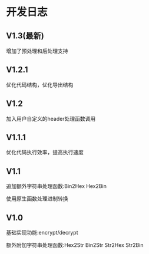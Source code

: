# 开发日志

## V1.3(最新)

增加了预处理和后处理支持

## V1.2.1

优化代码结构，优化导出结构

## V1.2

加入用户自定义的header处理函数调用

## V1.1.1

优化代码执行效率，提高执行速度

## V1.1

追加额外字符串处理函数:Bin2Hex Hex2Bin

使用原生函数处理进制转换

## V1.0

基础实现功能:encrypt/decrypt

额外附加字符串处理函数:Hex2Str Bin2Str Str2Hex Str2Bin
